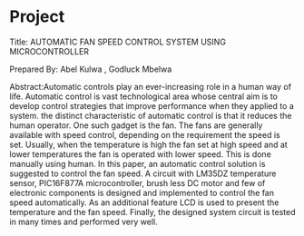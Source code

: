 # Project


Title: AUTOMATIC FAN SPEED CONTROL SYSTEM USING MICROCONTROLLER

Prepared By: 
  Abel Kulwa ,
  Godluck Mbelwa

Abstract:Automatic controls play an ever-increasing role in a human way of life. Automatic control is vast technological area whose central aim is to develop control strategies that improve performance when they applied to a system. the distinct characteristic of automatic control is that it reduces the human operator. One such gadget is the fan. The fans are generally available with speed control, depending on the requirement the speed is set. Usually, when the temperature is high the fan set at high speed and at lower temperatures the fan is operated with lower speed. This is done manually using human. In this paper, an automatic control solution is suggested to control the fan speed. A circuit with LM35DZ temperature sensor, PIC16F877A microcontroller, brush less DC motor and few of electronic components is designed and implemented to control the fan speed automatically. As an additional feature LCD is used to present the temperature and the fan speed. Finally, the designed system circuit is tested in many times and performed very well.

